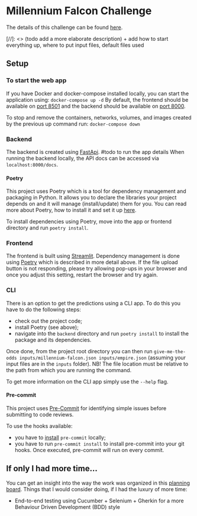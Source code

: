 # Millennium Falcon Challenge

The details of this challenge can be found [here](https://github.com/dataiku/millenium-falcon-challenge).

[//]: <> (todo add a more elaborate description) + add how to start everything up, where to put input files, default files used

## Setup

### To start the web app

If you have Docker and docker-compose installed locally, you can start the application using:
```docker-compose up -d```
By default, the frontend should be available on [port 8501](http://localhost:8501/)
and the backend should be available on [port 8000](http://localhost:8000/).

To stop and remove the containers, networks, volumes, and images created by the previous up command run:
```docker-compose down```

### Backend

The backend is created using [FastApi](https://fastapi.tiangolo.com/).
#todo to run the app details
When running the backend locally, the API docs can be accessed via ```localhost:8000/docs```.

#### Poetry

This project uses Poetry which is a tool for dependency management and packaging in Python. 
It allows you to declare the libraries your project depends on and it will manage (install/update) them for you.
You can read more about Poetry, how to install it and set it up [here](https://python-poetry.org/docs/).

To install dependencies using Poetry, move into the app or frontend directory and run `poetry install`.

### Frontend

The frontend is built using [Streamlit](https://streamlit.io/).
Dependency management is done using [Poetry]((https://python-poetry.org/docs/)) which is described in more detail above.
If the file upload button is not responding, please try allowing pop-ups in your browser and once you adjust this 
setting, restart the browser and try again.

### CLI 

There is an option to get the predictions using a CLI app.
To do this you have to do the following steps:
- check out the project code;
- install Poetry (see above);
- navigate into the `backend` directory and run `poetry install` to install the package and its dependencies.

Once done, from the project root directory you can then run
`give-me-the-odds inputs/millennium-falcon.json inputs/empire.json`
  (assuming your input files are in the `inputs` folder).
NB! The file location must be relative to the path from which you are running the command.

To get more information on the CLI app simply use the `--help` flag.


#### Pre-commit

This project uses [Pre-Commit](https://pre-commit.com/#intro) for identifying simple issues before submitting to code reviews.

To use the hooks available:
- you have to [install](https://pre-commit.com/#install) `pre-commit` locally;
- you have to run `pre-commit install` to install pre-commit into your git hooks. Once executed, pre-commit will run on every commit.

## If only I had more time...

You can get an insight into the way the work was organized in this [planning board](https://github.com/lindavik/mf-challenge/projects/1).
Things that I would consider doing, if I had the luxury of more time:
- End-to-end testing using Cucumber + Selenium + Gherkin for a more Behaviour Driven Development (BDD) style
